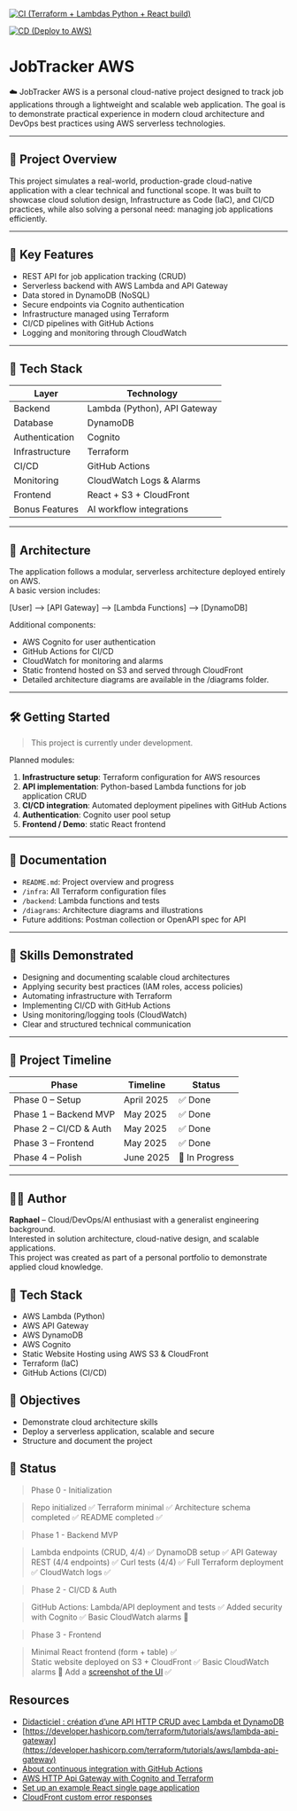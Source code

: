 [![CI (Terraform + Lambdas Python + React build)](https://github.com/Rapha2000/job-tracker-aws/actions/workflows/ci.yml/badge.svg?branch=main)](https://github.com/Rapha2000/job-tracker-aws/actions/workflows/ci.yml)

[![CD (Deploy to AWS)](https://github.com/Rapha2000/job-tracker-aws/actions/workflows/cd.yml/badge.svg?branch=main)](https://github.com/Rapha2000/job-tracker-aws/actions/workflows/cd.yml)

# JobTracker AWS

☁️ JobTracker AWS is a personal cloud-native project designed to track job applications through a lightweight and scalable web application. The goal is to demonstrate practical experience in modern cloud architecture and DevOps best practices using AWS serverless technologies.

---

## 🚀 Project Overview

This project simulates a real-world, production-grade cloud-native application with a clear technical and functional scope. It was built to showcase cloud solution design, Infrastructure as Code (IaC), and CI/CD practices, while also solving a personal need: managing job applications efficiently.

---

## 📌 Key Features

- REST API for job application tracking (CRUD)
- Serverless backend with AWS Lambda and API Gateway
- Data stored in DynamoDB (NoSQL)
- Secure endpoints via Cognito authentication
- Infrastructure managed using Terraform
- CI/CD pipelines with GitHub Actions
- Logging and monitoring through CloudWatch

---

## 🔧 Tech Stack

| Layer            | Technology        |
|------------------|-------------------|
| Backend          | Lambda (Python), API Gateway |
| Database         | DynamoDB                     |
| Authentication   | Cognito                      |
| Infrastructure   | Terraform                    |
| CI/CD            | GitHub Actions               |
| Monitoring       | CloudWatch Logs & Alarms     |
| Frontend         | React + S3 + CloudFront      |
| Bonus Features   | AI workflow integrations     |

---

## 📐 Architecture

The application follows a modular, serverless architecture deployed entirely on AWS.  
A basic version includes:

[User] --> [API Gateway] --> [Lambda Functions] --> [DynamoDB]

Additional components:

- AWS Cognito for user authentication
- GitHub Actions for CI/CD
- CloudWatch for monitoring and alarms
- Static frontend hosted on S3 and served through CloudFront
- Detailed architecture diagrams are available in the /diagrams folder.

---

## 🛠️ Getting Started

> This project is currently under development.

Planned modules:

1. **Infrastructure setup**: Terraform configuration for AWS resources
2. **API implementation**: Python-based Lambda functions for job application CRUD
3. **CI/CD integration**: Automated deployment pipelines with GitHub Actions
4. **Authentication**: Cognito user pool setup
5. **Frontend / Demo**: static React frontend

---

## 📄 Documentation

- `README.md`: Project overview and progress
- `/infra`: All Terraform configuration files
- `/backend`: Lambda functions and tests
- `/diagrams`: Architecture diagrams and illustrations
- Future additions: Postman collection or OpenAPI spec for API

---

## 🧠 Skills Demonstrated

- Designing and documenting scalable cloud architectures
- Applying security best practices (IAM roles, access policies)
- Automating infrastructure with Terraform
- Implementing CI/CD with GitHub Actions
- Using monitoring/logging tools (CloudWatch)
- Clear and structured technical communication

---

## 📆 Project Timeline

| Phase                 | Timeline        | Status         |
|-----------------------|-----------------|----------------|
| Phase 0 – Setup       | April 2025      | ✅ Done        |
| Phase 1 – Backend MVP | May 2025        | ✅ Done        |
| Phase 2 – CI/CD & Auth| May 2025        | ✅ Done        |
| Phase 3 – Frontend    | May 2025        | ✅ Done        |
| Phase 4 – Polish      | June 2025       | 🚧 In Progress |

---

## 🙋‍♂️ Author

**Raphael** – Cloud/DevOps/AI enthusiast with a generalist engineering background.  
Interested in solution architecture, cloud-native design, and scalable applications.  
This project was created as part of a personal portfolio to demonstrate applied cloud knowledge.


## 🔧 Tech Stack

- AWS Lambda (Python)
- AWS API Gateway
- AWS DynamoDB
- AWS Cognito
- Static Website Hosting using AWS S3 & CloudFront
- Terraform (IaC)
- GitHub Actions (CI/CD)

## 🎯 Objectives

- Demonstrate cloud architecture skills
- Deploy a serverless application, scalable and secure
- Structure and document the project 

## 🚧 Status

> Phase 0 - Initialization

> Repo initialized ✅
> Terraform minimal ✅
> Architecture schema completed ✅ 
> README completed ✅

> Phase 1 - Backend MVP

> Lambda endpoints (CRUD, 4/4) ✅ 
> DynamoDB setup ✅
> API Gateway REST (4/4 endpoints) ✅
> Curl tests (4/4) ✅ 
> Full Terraform deployment ✅
> CloudWatch logs ✅

> Phase 2 - CI/CD & Auth

> GitHub Actions: Lambda/API deployment and tests ✅ 
> Added security with Cognito ✅ 
> Basic CloudWatch alarms 🔲

> Phase 3 - Frontend

> Minimal React frontend (form + table) ✅  
> Static website deployed on S3 + CloudFront ✅ 
> Basic CloudWatch alarms 🔲 
> Add a [screenshot of the UI](./diagrams/job-tracker-ui.png) ✅ 
## Resources

- [Didacticiel : création d’une API HTTP CRUD avec Lambda et DynamoDB](https://docs.aws.amazon.com/fr_fr/apigateway/latest/developerguide/http-api-dynamo-db.html#http-api-dynamo-db-create-function)
- [https://developer.hashicorp.com/terraform/tutorials/aws/lambda-api-gateway](https://developer.hashicorp.com/terraform/tutorials/aws/lambda-api-gateway)
- [About continuous integration with GitHub Actions](https://docs.github.com/en/actions/about-github-actions/about-continuous-integration-with-github-actions)
- [AWS HTTP Api Gateway with Cognito and Terraform](https://andrewtarry.com/posts/aws-http-gateway-with-cognito-and-terraform/)
- [Set up an example React single page application](https://docs.aws.amazon.com/cognito/latest/developerguide/getting-started-user-pools-application-other-options.html)
- [CloudFront custom error responses](https://medium.com/@codenova/deploy-a-react-application-on-aws-with-cloudfront-and-s3-6e65333d4610)

